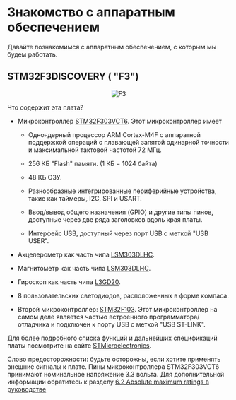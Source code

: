 # Знакомство с аппаратным обеспечением

Давайте познакомимся с аппаратным обеспечением, с которым мы будем работать.

## STM32F3DISCOVERY ( "F3")

<p align="center">
<img title="F3" src="../assets/f3.jpg">
</p>

Что содержит эта плата?

- Микроконтроллер [STM32F303VCT6](https://www.st.com/en/microcontrollers/stm32f303vc.html). Этот микроконтроллер имеет
  - Одноядерный процессор ARM Cortex-M4F с аппаратной поддержкой операций с плавающей запятой одинарной точности и максимальной тактовой частотой 72 МГц.

  - 256 КБ "Flash" памяти. (1 КБ = 1024 байта)

  - 48 КБ ОЗУ.

  - Разнообразные интегрированные периферийные устройства, такие как таймеры, I2C, SPI и USART.

  - Ввод/вывод общего назначения (GPIO) и другие типы пинов, доступные через две ряда заголовков вдоль края платы.
  
  - Интерфейс USB, доступный через порт USB с меткой "USB USER".

- Акцелерометр как часть чипа [LSM303DLHC](https://www.st.com/en/mems-and-sensors/lsm303dlhc.html).

- Магнитометр как часть чипа [LSM303DLHC](https://www.st.com/en/mems-and-sensors/lsm303dlhc.html).

- Гироскоп как часть чипа [L3GD20](https://www.pololu.com/file/0J563/L3GD20.pdf).

- 8 пользовательских светодиодов, расположенных в форме компаса.

- Второй микроконтроллер: [STM32F103](https://www.st.com/en/microcontrollers/stm32f103cb.html). Этот микроконтроллер на самом деле является частью встроенного программатора/отладчика и подключен к порту USB с меткой "USB ST-LINK".

Для более подробного списка функций и дальнейших спецификаций платы посмотрите на сайте [STMicroelectronics](https://www.st.com/en/evaluation-tools/stm32f3discovery.html).

Слово предосторожности: будьте осторожны, если хотите применять внешние сигналы к плате. Пины микроконтроллера STM32F303VCT6 принимают номинальное напряжение 3.3 вольта. Для дополнительной информации обратитесь к разделу [6.2 Absolute maximum ratings в руководстве](https://www.st.com/resource/en/datasheet/stm32f303vc.pdf)
